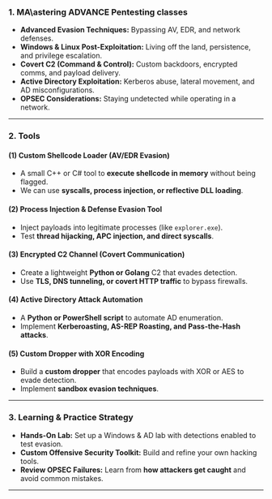 ### **1. MA\astering ADVANCE Pentesting classes**
- **Advanced Evasion Techniques:** Bypassing AV, EDR, and network defenses.
- **Windows & Linux Post-Exploitation:** Living off the land, persistence, and privilege escalation.
- **Covert C2 (Command & Control):** Custom backdoors, encrypted comms, and payload delivery.
- **Active Directory Exploitation:** Kerberos abuse, lateral movement, and AD misconfigurations.
- **OPSEC Considerations:** Staying undetected while operating in a network.

---

### **2. Tools**

#### **(1) Custom Shellcode Loader (AV/EDR Evasion)**
- A small C++ or C# tool to **execute shellcode in memory** without being flagged.
- We can use **syscalls, process injection, or reflective DLL loading**.

#### **(2) Process Injection & Defense Evasion Tool**
- Inject payloads into legitimate processes (like `explorer.exe`).
- Test **thread hijacking, APC injection, and direct syscalls**.

#### **(3) Encrypted C2 Channel (Covert Communication)**
- Create a lightweight **Python or Golang** C2 that evades detection.
- Use **TLS, DNS tunneling, or covert HTTP traffic** to bypass firewalls.

#### **(4) Active Directory Attack Automation**
- A **Python or PowerShell script** to automate AD enumeration.
- Implement **Kerberoasting, AS-REP Roasting, and Pass-the-Hash attacks**.

#### **(5) Custom Dropper with XOR Encoding**
- Build a **custom dropper** that encodes payloads with XOR or AES to evade detection.
- Implement **sandbox evasion techniques**.

---

### **3. Learning & Practice Strategy**
- **Hands-On Lab:** Set up a Windows & AD lab with detections enabled to test evasion.
- **Custom Offensive Security Toolkit:** Build and refine your own hacking tools.
- **Review OPSEC Failures:** Learn from **how attackers get caught** and avoid common mistakes.

---
